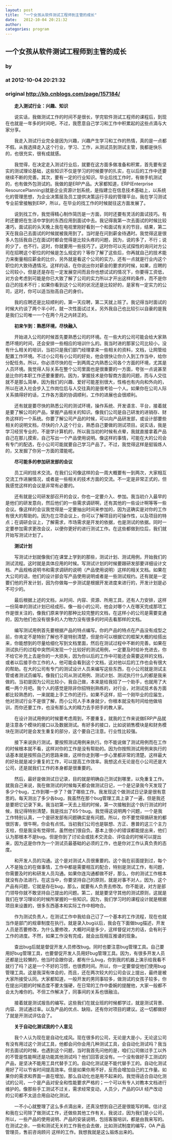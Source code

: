 ```yaml
---
layout: post
title:  "一个女孩从软件测试工程师到主管的成长"
date:   2012-10-04 20:21:32
author: 
categories: program
---
```


## 一个女孩从软件测试工程师到主管的成长
### by 
### at 2012-10-04 20:21:32
### original <http://kb.cnblogs.com/page/157184/>

<p>　　<strong>走入测试行业：兴趣、知识</strong></p><p>　　说实话，我做测试工作的时间不是很长，学完软件测试工程师的课程后，到现在也就是一年多的时间吧，不过，我愿意自己学习和工作中积累起的这些点滴与大家分享。</p><p>　　我走入测试行业完全是因为兴趣，兴趣产生学习和工作的热情，真的是一点都不假。从我选择走入这个行业，学习、工作，从测试员到测试主管，我都是快乐的，也很充实，很有成就感。</p><p>　　我觉得，在决定走入测试行业后，就要在这方面多做准备和积累，首先要有坚实的测试理论基础，这些知识不仅是学习的时候要学的扎实，在以后的工作中还要继续不断的完善。其次，要有一定的行业知识。毕业后找工作时，有做手机测试的，也有做外包测试的。我做的是ERP产品。大家都知道，ERP(Enterprise ResourcePlanning)就是企业资源计划系统，是指建立在信息技术基础上，以系统化的管理思想，为企业决策层及员工提供决策运行手段的管理平台。我在学习测试专业前曾接触到ERP，所以，在毕业的找工作的时候就往这方面发展了。</p><p>　　说到找工作，我觉得精心制作简历是一方面，同时还要有灵活的面试技巧。有时还要把在生活中学到的东西应用到面试中去。我记得我第一次去面试的时候比较凑巧，面试前的头天晚上我在电视里刚好看到一个和面试有关的节目，结果，第二天在我自己去面试的时候就被我用到了。当时是在问到薪金待遇时。我觉得这是很多人包括我自己在面试时都会觉得是比较头疼的问题，因为，说的多了，不行；说的少了，也不行。这时，你就要用一些技巧了。这时你可以先试探性的询问对方公司在招聘这个职位的时候是怎么规定的？等你了解了这些后，你再就自己的技术能力来衡量相应薪金的比价，另外就是看这个公司的实力，还有一点就是行业内这个职位的大致待遇情况。这样的话，在你说出你对薪金的要求的时候，如果，应聘的公司较小，但是还是存在一定发展空间而且你也想试试的情况下，你要得工资低，对方会考虑到可能是你已大致了解了公司的实力所以才开出这样的条件，而不是你自己的技术不行；如果你看到这个公司的状况还是比较好的，是家有一定实力的公司，这时，你可以适当抬高自己的身价。</p><p>　　我的应聘还是比较顺利的，第一天应聘，第二天就上班了。我记得当时面试的时候大约谈了两个半小时，就一次性面试过关。另外我自己也比较引以自豪的是我是我们公司唯一一个在两个月之内转正的。</p><p>　　<strong>初来乍到：熟悉环境，尽快融入</strong></p><p>　　开始进入公司的时候首先要熟悉公司的环境。在一些大的公司可能会给大家熟悉环境的时间，还会安排一些相应的培训什么的。我当时进的那家公司比较小，没有什么相关的培训，当初只是我们部门经理拿来一些相关的资料，文档，让网管给配置工作环境。不过小公司有小公司的好处，他会很快让你介入到工作当中，给你分配任务。所以，你必须尽快的在一到两周之内熟悉公司各个方面的环境，尤其是人员环境。我觉得人际关系在整个公司里面也是很重要的一方面，夸张一点说甚至是比你的本职工作还要重要的。因为，掌握技术是你智商方面的问题，而与人交往就不是那么简单，因为我们的兴趣、爱好可能差别很大，性格也有内向和外向的，所以在进入社会步入工作岗位后与人交往真的是很考验一个人。如果你在公司人际关系搞得好的话，工作各方面的协调顺利，工作的进展也会很顺利。</p><p>　　还有就是要尽快的熟悉公司的测试环境，操作系统、开发语言、平台，接着就是要了解公司的产品，掌握产品相关的知识。像我们公司是自己研发的进销存、财务这样的一个系统。你要了解公司产品的时候，可以向产品研发部，或设计部要些相关的说明文档，尽快的介入这个行业，熟悉自己要做的测试项目。说实话，我是学习经贸专业的，不是学计算机的，所以我当初的时候有点晕，我就直接拿着产品自己在那儿摸索，自己写出一个产品使用说明。像这样的事情，可能在大的公司会有专门的配选，在小公司可能就要自己学习产品了。不过，我觉得这样是挺锻炼人的，又发掘了你另一方面的潜能呢。</p><p>　　<strong>尽可能多的参加研发部的会议</strong></p><p>　　员工间的技术交流。在我们公司像这样的会一周大概要有一到两次，大家相互交流工作进展情况，或者是一些相关的技术方面的交流。不一定是非常正式的，但我感觉这样的会议是非常有必要的。</p><p>　　还有就是公司研发部召开的会议，你也一定要介入、参加。我当初介入最早的是他们的研发意向，然后他们的一些需求调研啊，还有其他的一些设计啊等等一些会议。像这样的会议我觉得是一定要抽出时间来参加的，因为这确实是对你的工作有很大的帮助的。因为在立项会议上，你可以了解项目的可操作性，以及项目的特点；在调研会议上，了解需求，市场需求是开发的依据，也是测试的依据。同时一定要参加需求更改会议，以便你更好的进行测试工作。在这些都做到位后，我们就开始写测试计划了。</p><p>　　<strong>测试计划</strong></p><p>　　写测试计划就像我们在课堂上学到的那些，测试计划、测试用例，开始我们的测试流程。这时就是具体应用的时候。写测试计划的时候要跟研发部要详细设计文档、产品规格说明书和需求调研的说明（产品使用说明）这样的相关文档。如果在大公司的话，他们的设计部会写产品使用说明或者是一些测试规约。还有就是一定要们他的开发计划，因为你做每一步测试是根据开发进度来进行的，开发计划是必不可少的。</p><p>　　最后根据上述的文档，从时间、内容、资源、所用工具，还有人力安排，这样一份简单的测试计划已经成形。像一般小的公司，他会对哪个人在哪天完成那项工作是很关注的，像我们原来学的那种比较完整的文档，在这样小的公司是需要变通的，因为他们也没有很多的人力物力没有很多的时间去看那样的文档。</p><p>　　编写测试用例首先要根据产品的特点编写。你的产品的特点在产品没有成型之前，你肯定不是特别了解也不是特别清楚，但是你可以根据它的框架大概的给搭出来，你能想到的尽量给细化写到文档里面，然后在测试过程中不断的完善。如果在测试执行的过程中突然间发现一个比较好的测试用例，一定要及时给补充进去，你不给它补充上去是你的一大损失，因为你以后的工作中可能还会需要这样的文档，或者以后接手你工作的人，他可能会看到这个文档，这对他以后的工作也会有很大的帮助。在大的公司有专门的测试设计人员来编写这些东西，在小公司就是测试主管或者测试员编写。像我们公司从测试用例、测试计划、测试执行什么的都是我来做的。当初是因为公司比较小，我自己做，本来是给我招了一个助手，也就用了大概一两个月吧。我个人的感觉是除非你招特别熟练的，对行业，对测试技术各方面都比较熟悉的，一来就能上手工作的还行。如果不这样，招一个刚毕业的应届生，他对测试行业不是很了解，而小公司人手本身就少，你根本就没有时间给他做培训，而你还要工作，也没有那么大的精力去手把手的教人家。</p><p>　　在设计测试用例的时候要考虑周到，不要重复。就我的工作来说做ERP产品就是注意各个模块的接口以及数据测试。有好多的接口，比如说销售模块是和财务模块在测试时是会发生重复的部分，这个要自己注意。行业性比较强。</p><p>　　接下来说执行测试。要按照测试用例来执行。你不能说做了测试用例而在工作的时候根本就不看，这样对你的工作是没有帮助的。因为你按照测试用例来执行的话基本就是按照自己的思路来做，这样你走到哪一步心里都非常的清楚。这样最大的好处就是减少重复的工作，可以提高工作效率。我想这点无论是在小公司还是大公司，还是就我们工作的本身都是很重要的。</p><p>　　然后，最好是做测试日记录，目的就是明确自己测试到哪里，以免重复工作。就我自己来说，我在做测试的时候每天都会做测试日记，一个是记录我今天发现了多少个bug，工作到哪一步了？做了哪些工作。我发现这个做测试日记录是很有意思的。每天测出了多少各bug，我虽然在那个bug管理工具上录了一遍，但是我还是要把它记录下来。我当初第一天去上班的时候，第一次接触到这个执行测试的时候，我记得特别清楚，我是找出了65个bug。我觉得这说明两个问题，一个是我工作特别认真，一个是研发部有问题确实是有问题。所以，你不要觉得搞研发的都很厉害，很牛啊，你会有点怵。当初我们公司也是联想、方正、惠普的这三个主力支柱，但是我没有觉得怵，虽然他们很自负。基本上很小的错误都能提出来，他们认为那根本不是bug。但是你到了讨论会或技术交流会、评估会的时候可以提出来，因为这是你作为一个测试员最基础的必须的工作，也是你对工作认真负责的态度。</p><p>　　和开发人员的沟通。这个是对测试人员很重要的。这个我在前面提到过，每个人不是独立的在做事情，工作中都是需要相互的配合，特别是测试工作，有问题，你需要及时的和研发人员沟通。如果你连沟通都做不好，那么，你的测试工作根本就没有办法进行。在这当中，你要坚持自己的原则，就是对事不对人，因为，这个产品有问题，它就是存在bug，那么，就要有人负责去修改。你不能说，对方是部门领导你就不敢坚持自己提出的问题。第二，就是要坚守其他的测试原则，这就是我们在学习理论的时候所掌握的一些知识。因为，我们学习时的课程设计就是根据项目来设置的，很多东西基本和实际工作中相吻合。</p><p>　　作为测试负责人，在测试工作中我给自己订了一个基本的工作流程，现在也就当作是部门的规章制度在执行。就是录入bug以后，我会在下面做bug描述，开发人员是否要修改，为什么要修改，大概时间是多少，这样督促对方的话，会有利于工作的进度。不然，如果工作没有完成，就会出现相互推诿的现象。</p><p>　　查出bug后就是督促开发人员修改bug。同时也要注意bug管理工具。自己要用好bug管理工具，也要督促开发人员用好bug管理工具。因为，有很多开发人员还都是比较懒的，他当时会跟你说，都有什么bug，你到我的机器上演示给我看不就行了吗？这是一个不好的习惯，也很费时间。所以，你一定要督促他们使用bug管理工具。这是我深有体会的，而且，还在两次较大的公司会议上提出，最终是被大家所接受认同。大家都知道，一般开发的男同事较多，做测试的女孩子较多，你在提出问题的时候态度不要太强硬，在日常的工作中委婉的提醒他，大家一般都不会太为难你的。不但工作解决了，同事间的关系也很融洽。</p><p>　　接着就是测试报告的编写。这些我们在就业班的时候都学过，就是测试背景、内容、测试通过率。以及产品的优点、缺陷，还有你对项目的建议。这一切都做好了就是开测试评估会了。</p><p>　　<strong>关于自动化测试我的个人意见</strong></p><p>　　我个人认为现在是自动化成风。现在很多的公司，无论是大是小，无论这公司有没有用过这个测试工具，他都会问你会用几种测试工具，会自动化测试吗？我当时去面试的时候，也遇到这个问题，当时我首先问他的是，咱们公司做过手工以外的不管是性能啊还是功能其他测试吗？他们回答说没有。一个没有做好手工测试的产品，是坚决不能用工具代替手工的。自动化测试是不能代替手工的。自动化测试用好了可以节省时间提高效率。但是如果你用不好，反而会增加自己的工作量。如果你的需求和界面一直在增加，那么自动化也是用不起来的。我觉得适合自动化测试的公司，一个是产品对安全和性能要求严格的；一个可以有专人对教本文档进行维护的。像那些手工测试不过关，需求经常变动，人员少，产品的GUI 经产改动的公司都不太适合用自动化测试。</p><p>　　一不小心就整理了这么多点滴出来，还真没想到自己还是很能写的嘛。估计这和我在公司除了做测试工作，还做些其他工作有关。我说过，因为我们是小公司，所以，一些产品的使用说明、产品的安装说明，包括客服培训，都是由我来写的。在测试之余，一些和测试无关的工作我也会去做，比如测试制度的编写，OA 产品管理员，售前咨询顾问 这样的工作。我想我就是这么锻炼出来的。</p>